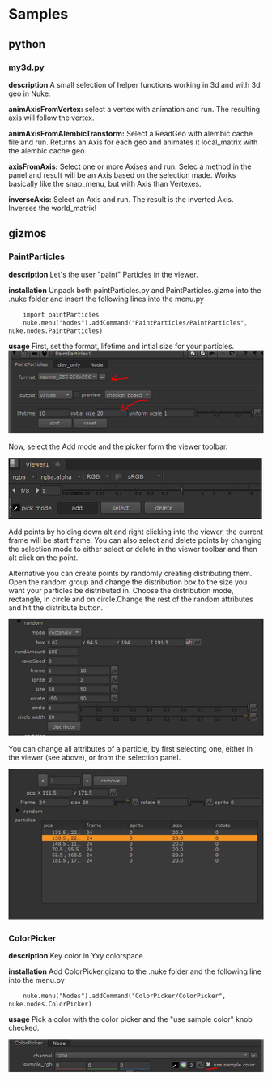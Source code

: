 # Samples

## python

### my3d.py

**description**
A small selection of helper functions working in 3d and with 3d geo in Nuke.

**animAxisFromVertex:**
select a vertex with animation and run. The resulting axis will follow the vertex.


**animAxisFromAlembicTransform:**
Select a ReadGeo with alembic cache file and run. Returns an Axis for each geo and animates it local_matrix with the alembic cache geo.


**axisFromAxis:**
Select one or more Axises and run. Selec a method in the panel and result will be an Axis based on the selection made. Works basically like the snap_menu, but with Axis than Vertexes.


**inverseAxis:**
Select an Axis and run. The result is the inverted Axis. Inverses the world_matrix!

## gizmos

### PaintParticles

**description**
Let's the user "paint" Particles in the viewer.

**installation**
Unpack both paintParticles.py and PaintParticles.gizmo into the .nuke folder and insert the following lines into the menu.py
        
        import paintParticles
        nuke.menu("Nodes").addCommand("PaintParticles/PaintParticles", nuke.nodes.PaintParticles)

**usage**
First, set the format, lifetime and intial size for your particles.
![image](src/img/pp01.png)

Now, select the Add mode and the picker form the viewer toolbar.

![image](https://github.com/pitvfx/samples/blob/d36881f35811016ee4ea21e64f993fac8a1c5699/src/img/pp02.PNG)

Add points by holding down alt and right clicking into the viewer, the current frame will be start frame.
You can also select and delete points by changing the selection mode to either select or delete in the viewer toolbar and then alt click on the point. 

Alternative you can create points by randomly creating distributing them.
Open the random group and change the distribution box to the size you want your particles be distributed in. Choose the distribution mode, rectangle, in circle and on circle.Change the rest of the random attributes and hit the distribute button.

![image](https://github.com/pitvfx/samples/blob/d36881f35811016ee4ea21e64f993fac8a1c5699/src/img/pp04.PNG)

You can change all attributes of a particle, by first selecting one, either in the viewer (see above), or from the selection panel.

![image](https://github.com/pitvfx/samples/blob/d36881f35811016ee4ea21e64f993fac8a1c5699/src/img/pp03.PNG)


### ColorPicker

**description**
Key color in Yxy colorspace.

**installation**
Add ColorPicker.gizmo to the .nuke folder and the following line into the menu.py
        
        nuke.menu("Nodes").addCommand("ColorPicker/ColorPicker", nuke.nodes.ColorPicker)


**usage**
Pick a color with the color picker and the "use sample color" knob checked.

![alt](src/img/cp01.PNG)

